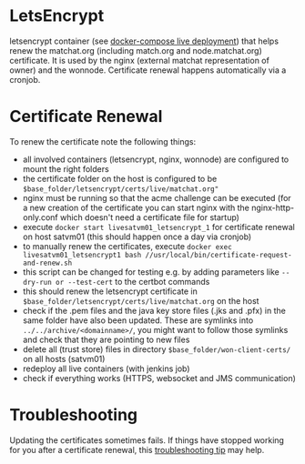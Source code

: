 # LetsEncrypt

letsencrypt container (see [docker-compose live deployment](https://github.com/researchstudio-sat/webofneeds/blob/master/webofneeds/won-docker/deploy/live_satvm01/docker-compose.yml)) that helps renew the matchat.org (including match.org and node.matchat.org) certificate.
It is used by the nginx (external matchat representation of owner) and the wonnode.
Certificate renewal happens automatically via a cronjob.

# Certificate Renewal

To renew the certificate note the following things:
- all involved containers (letsencrypt, nginx, wonnode) are configured to mount the right folders
- the certificate folder on the host is configured to be `$base_folder/letsencrypt/certs/live/matchat.org"`
- nginx must be running so that the acme challenge can be executed (for a new creation of the certificate you can start nginx with the nginx-http-only.conf which doesn't need a certificate file for startup)
- execute `docker start livesatvm01_letsencrypt_1` for certificate renewal on host satvm01 (this should happen once a day via cronjob)
- to manually renew the certificates, execute  `docker exec livesatvm01_letsencrypt1 bash //usr/local/bin/certificate-request-and-renew.sh`
- this script can be changed for testing e.g. by adding parameters like `--dry-run or --test-cert` to the certbot commands
- this should renew the letsencrypt certificate in `$base_folder/letsencrypt/certs/live/matchat.org` on the host
- check if the .pem files and the java key store files (.jks and .pfx) in the same folder have also been updated. These are symlinks into `../../archive/<domainname>/`, you might want to follow those symlinks and check that they are pointing to new files
- delete all (trust store) files in directory `$base_folder/won-client-certs/` on all hosts (satvm01)
- redeploy all live containers (with jenkins job)
- check if everything works (HTTPS, websocket and JMS communication)

# Troubleshooting
Updating the certificates sometimes fails. If things have stopped working for you after a certificate renewal, this [troubleshooting tip](/documentation/troubleshooting.md#exception-in-owner-webapp-log-pkix-path-building-failed) may help.
